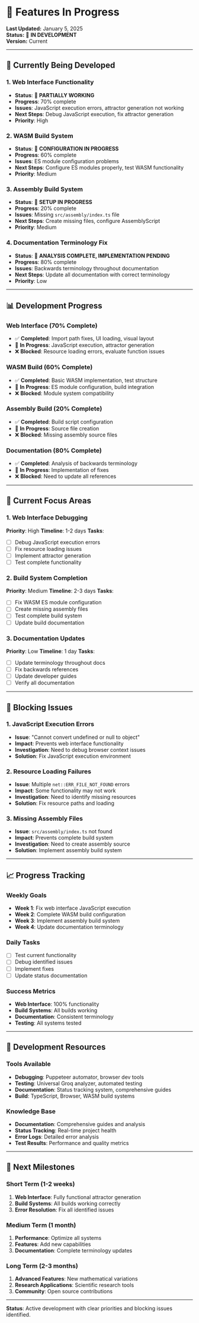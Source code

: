# 🔄 Features In Progress

**Last Updated:** January 5, 2025  
**Status:** 🔄 **IN DEVELOPMENT**  
**Version:** Current

---

## 🚧 **Currently Being Developed**

### **1. Web Interface Functionality**
- **Status**: 🔄 **PARTIALLY WORKING**
- **Progress**: 70% complete
- **Issues**: JavaScript execution errors, attractor generation not working
- **Next Steps**: Debug JavaScript execution, fix attractor generation
- **Priority**: High

### **2. WASM Build System**
- **Status**: 🔄 **CONFIGURATION IN PROGRESS**
- **Progress**: 60% complete
- **Issues**: ES module configuration problems
- **Next Steps**: Configure ES modules properly, test WASM functionality
- **Priority**: Medium

### **3. Assembly Build System**
- **Status**: 🔄 **SETUP IN PROGRESS**
- **Progress**: 20% complete
- **Issues**: Missing `src/assembly/index.ts` file
- **Next Steps**: Create missing files, configure AssemblyScript
- **Priority**: Medium

### **4. Documentation Terminology Fix**
- **Status**: 🔄 **ANALYSIS COMPLETE, IMPLEMENTATION PENDING**
- **Progress**: 80% complete
- **Issues**: Backwards terminology throughout documentation
- **Next Steps**: Update all documentation with correct terminology
- **Priority**: Low

---

## 📊 **Development Progress**

### **Web Interface (70% Complete)**
- ✅ **Completed**: Import path fixes, UI loading, visual layout
- 🔄 **In Progress**: JavaScript execution, attractor generation
- ❌ **Blocked**: Resource loading errors, evaluate function issues

### **WASM Build (60% Complete)**
- ✅ **Completed**: Basic WASM implementation, test structure
- 🔄 **In Progress**: ES module configuration, build integration
- ❌ **Blocked**: Module system compatibility

### **Assembly Build (20% Complete)**
- ✅ **Completed**: Build script configuration
- 🔄 **In Progress**: Source file creation
- ❌ **Blocked**: Missing assembly source files

### **Documentation (80% Complete)**
- ✅ **Completed**: Analysis of backwards terminology
- 🔄 **In Progress**: Implementation of fixes
- ❌ **Blocked**: Need to update all references

---

## 🎯 **Current Focus Areas**

### **1. Web Interface Debugging**
**Priority**: High
**Timeline**: 1-2 days
**Tasks**:
- [ ] Debug JavaScript execution errors
- [ ] Fix resource loading issues
- [ ] Implement attractor generation
- [ ] Test complete functionality

### **2. Build System Completion**
**Priority**: Medium
**Timeline**: 2-3 days
**Tasks**:
- [ ] Fix WASM ES module configuration
- [ ] Create missing assembly files
- [ ] Test complete build system
- [ ] Update build documentation

### **3. Documentation Updates**
**Priority**: Low
**Timeline**: 1 day
**Tasks**:
- [ ] Update terminology throughout docs
- [ ] Fix backwards references
- [ ] Update developer guides
- [ ] Verify all documentation

---

## 🚨 **Blocking Issues**

### **1. JavaScript Execution Errors**
- **Issue**: "Cannot convert undefined or null to object"
- **Impact**: Prevents web interface functionality
- **Investigation**: Need to debug browser context issues
- **Solution**: Fix JavaScript execution environment

### **2. Resource Loading Failures**
- **Issue**: Multiple `net::ERR_FILE_NOT_FOUND` errors
- **Impact**: Some functionality may not work
- **Investigation**: Need to identify missing resources
- **Solution**: Fix resource paths and loading

### **3. Missing Assembly Files**
- **Issue**: `src/assembly/index.ts` not found
- **Impact**: Prevents complete build system
- **Investigation**: Need to create assembly source
- **Solution**: Implement assembly build system

---

## 📈 **Progress Tracking**

### **Weekly Goals**
- **Week 1**: Fix web interface JavaScript execution
- **Week 2**: Complete WASM build configuration
- **Week 3**: Implement assembly build system
- **Week 4**: Update documentation terminology

### **Daily Tasks**
- [ ] Test current functionality
- [ ] Debug identified issues
- [ ] Implement fixes
- [ ] Update status documentation

### **Success Metrics**
- **Web Interface**: 100% functionality
- **Build Systems**: All builds working
- **Documentation**: Consistent terminology
- **Testing**: All systems tested

---

## 🔧 **Development Resources**

### **Tools Available**
- **Debugging**: Puppeteer automator, browser dev tools
- **Testing**: Universal Groq analyzer, automated testing
- **Documentation**: Status tracking system, comprehensive guides
- **Build**: TypeScript, Browser, WASM build systems

### **Knowledge Base**
- **Documentation**: Comprehensive guides and analysis
- **Status Tracking**: Real-time project health
- **Error Logs**: Detailed error analysis
- **Test Results**: Performance and quality metrics

---

## 🎯 **Next Milestones**

### **Short Term (1-2 weeks)**
1. **Web Interface**: Fully functional attractor generation
2. **Build Systems**: All builds working correctly
3. **Error Resolution**: Fix all identified issues

### **Medium Term (1 month)**
1. **Performance**: Optimize all systems
2. **Features**: Add new capabilities
3. **Documentation**: Complete terminology updates

### **Long Term (2-3 months)**
1. **Advanced Features**: New mathematical variations
2. **Research Applications**: Scientific research tools
3. **Community**: Open source contributions

---

**Status**: Active development with clear priorities and blocking issues identified.
